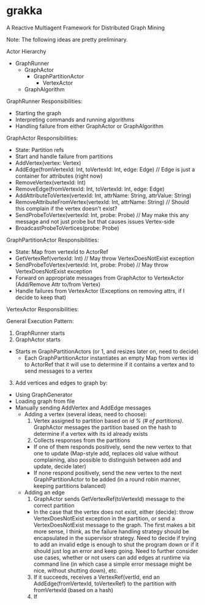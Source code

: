 grakka
======

A Reactive Multiagent Framework for Distributed Graph Mining

Note: The following ideas are pretty preliminary.

Actor Hierarchy
* GraphRunner
  * GraphActor
    * GraphPartitionActor
      * VertexActor 
  * GraphAlgorithm

GraphRunner Responsibilities:
* Starting the graph
* Interpreting commands and running algorithms
* Handling failure from either GraphActor or GraphAlgorithm

GraphActor Responsibilities:
* State: Partition refs
* Start and handle failure from partitions
* AddVertex(vertex: Vertex) 
* AddEdge(fromVertexId: Int, toVertexId: Int, edge: Edge) // Edge is just a container for attributes (right now)
* RemoveVertex(vertexId: Int)
* RemoveEdge(fromVertexId: Int, toVertexId: Int, edge: Edge)
* AddAttributeToVertex(vertexId: Int, attrName: String, attrValue: String)
* RemoveAttributeFromVertex(vertexId: Int, attrName: String) // Should this complain if the vertex doesn't exist?
* SendProbeToVertex(vertexId: Int, probe: Probe) // May make this any message and not just probe but that causes issues Vertex-side
* BroadcastProbeToVertices(probe: Probe) 

GraphPartitionActor Responsibilities:
* State: Map from vertexId to ActorRef 
* GetVertexRef(vertexId: Int) // May throw VertexDoesNotExist exception 
* SendProbeToVertex(vertexId: Int, probe: Probe) // May throw VertexDoesNotExist exception 
* Forward on appropriate messages from GraphActor to VertexActor
  (Add/Remove Attr to/from Vertex)
* Handle failures from VertexActor (Exceptions on removing attrs, if I decide to
  keep that)

VertexActor Responsibilities:


General Execution Pattern:

1. GraphRunner starts
2. GraphActor starts
  * Starts m GraphPartitionActors (or 1, and resizes later on, need to decide)
    * Each GraphPartitionActor instantiates an empty Map from vertex id to ActorRef that it will use to determine if it contains a vertex and to send messages to a vertex
3.  Add vertices and edges to graph by:
  * Using GraphGenerator
  * Loading graph from file
  * Manually sending AddVertex and AddEdge messages
    * Adding a vertex (several ideas, need to choose):
      1. Vertex assigned to partition based on *id % (# of partitions)*. GraphActor messages the partition based on the hash to determine if a vertex with its id already exists
      2. Collects responses from the partitions
        * If one of them responds positively, send the new vertex to that one to update (Map-style add, replaces old value without complaining, also possible to distinguish between add and update, decide later)
        * If none respond positively, send the new vertex to the next GraphPartitionActor to be added (in a round robin manner, keeping partitions balanced)
    * Adding an edge 
      1. GraphActor sends GetVertexRef(toVertexId) message to the correct partition 
        * In the case that the vertex does not exist, either (decide): throw VertexDoesNotExist exception in the partition, or send a VertexDoesNotExist message to the graph.  The first makes a bit more sense, I think, as the failure handling strategy should be encapsulated in the supervisor strategy. Need to decide if trying to add an invalid edge is enough to shut the program down or if it should just log an error and keep going. Need to further consider use cases, whether or not users can add edges at runtime via command line (in which case a simple error message might be nice, without shutting down), etc.
      3. If it succeeds, receives a VertexRef(vertId, end an AddEdge(fromVertexId, toVertexRef) to the partition with fromVertexId (based on a hash)
      2. If 
